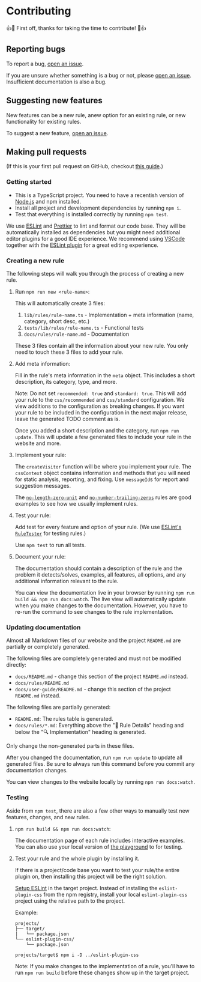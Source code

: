 # Contributing

👍🎉 First off, thanks for taking the time to contribute! 🎉👍


## Reporting bugs

To report a bug, [open an issue][new-issue].

If you are unsure whether something is a bug or not, please [open an issue][new-issue]. Insufficient documentation is also a bug.


## Suggesting new features

New features can be a new rule, anew option for an existing rule, or new functionality for existing rules.

To suggest a new feature, [open an issue][new-issue].


## Making pull requests

(If this is your first pull request on GitHub, checkout [this guide](https://github.com/firstcontributions/first-contributions).)


### Getting started

- This is a TypeScript project. You need to have a recentish version of [Node.js](https://nodejs.org/) and npm installed.
- Install all project and development dependencies by running `npm i`.
- Test that everything is installed correctly by running `npm test`.

We use [ESLint](https://eslint.org/) and [Prettier](https://prettier.io/) to lint and format our code base. They will be automatically installed as dependencies but you might need additional editor plugins for a good IDE experience. We recommend using [VSCode](https://code.visualstudio.com/) together with the [ESLint plugin](https://marketplace.visualstudio.com/items?itemName=dbaeumer.vscode-eslint) for a great editing experience.


### Creating a new rule

The following steps will walk you through the process of creating a new rule.

1.  Run `npm run new <rule-name>`:

    This will automatically create 3 files:

    1. `lib/rules/rule-name.ts` - Implementation + meta information (name, category, short desc, etc.)
    1. `tests/lib/rules/rule-name.ts` - Functional tests
    1. `docs/rules/rule-name.md` - Documentation

    These 3 files contain all the information about your new rule. You only need to touch these 3 files to add your rule.

1.  Add meta information:

    Fill in the rule's meta information in the `meta` object. This includes a short description, its category, type, and more.

    Note: Do not set `recommended: true` and  `standard: true`. This will add your rule to the `css/recommended` and `css/standard` configuration. We view additions to the configuration as breaking changes. If you want your rule to be included in the configuration in the next major release, leave the generated TODO comment as is.

    Once you added a short description and the category, run `npm run update`. This will update a few generated files to include your rule in the website and more.

2.  Implement your rule:

    The `createVisitor` function will be where you implement your rule. The `cssContext` object contains information and methods that you will need for static analysis, reporting, and fixing. Use `messageId`s for report and suggestion messages.

    The [`no-length-zero-unit`](./lib/rules/no-length-zero-unit.ts) and [`no-number-trailing-zeros`](./lib/rules/no-number-trailing-zeros.ts) rules are good examples to see how we usually implement rules.

3.  Test your rule:

    Add test for every feature and option of your rule. (We use [ESLint's `RuleTester`](https://eslint.org/docs/developer-guide/nodejs-api#ruletester) for testing rules.)

    Use `npm test` to run all tests.

4.  Document your rule:

    The documentation should contain a description of the rule and the problem it detects/solves, examples, all features, all options, and any additional information relevant to the rule.

    You can view the documentation live in your browser by running `npm run build && npm run docs:watch`. The live view will automatically update when you make changes to the documentation. However, you have to re-run the command to see changes to the rule implementation.


### Updating documentation

Almost all Markdown files of our website and the project `README.md` are partially or completely generated.

The following files are completely generated and must not be modified directly:

- `docs/README.md` - change this section of the project `README.md` instead.
- `docs/rules/README.md`
- `docs/user-guide/README.md` - change this section of the project `README.md` instead.

The following files are partially generated:

- `README.md`: The rules table is generated.
- `docs/rules/*.md`: Everything above the ":book: Rule Details" heading and below the ":mag: Implementation" heading is generated.

Only change the non-generated parts in these files.

After you changed the documentation, run `npm run update` to update all generated files. Be sure to always run this command before you commit any documentation changes.

You can view changes to the website locally by running `npm run docs:watch`.


### Testing

Aside from `npm test`, there are also a few other ways to manually test new features, changes, and new rules.

1.  `npm run build && npm run docs:watch`:

    The documentation page of each rule includes interactive examples. You can also use your local version of [the playground](https://ota-meshi.github.io/eslint-plugin-css/playground/) to for testing.

1.  Test your rule and the whole plugin by installing it.

    If there is a project/code base you want to test your rule/the entire plugin on, then installing this project will be the right solution.

    [Setup ESLint](https://eslint.org/docs/user-guide/getting-started) in the target project. Instead of installing the `eslint-plugin-css` from the npm registry, install your local `eslint-plugin-css` project using the relative path to the project.

    Example:

    ```
    projects/
    ├── target/
    |   └── package.json
    └── eslint-plugin-css/
        └── package.json
    ```

    ```console
    projects/target$ npm i -D ../eslint-plugin-css
    ```

    Note: If you make changes to the implementation of a rule, you'll have to run `npm run build` before these changes show up in the target project.


<!-- Important links -->

[new-issue]: https://github.com/ota-meshi/eslint-plugin-css/issues/new/choose
